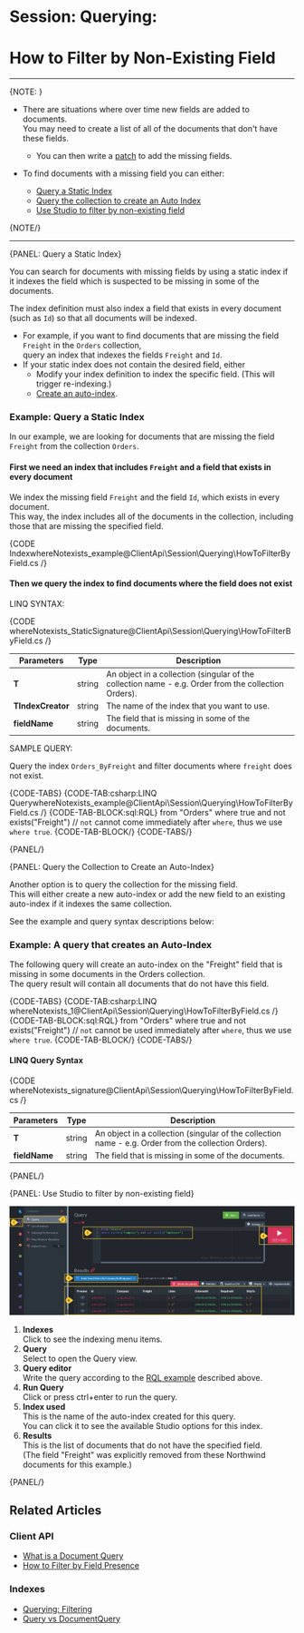 ﻿# Session: Querying: 
# How to Filter by Non-Existing Field  

---

{NOTE: }

* There are situations where over time new fields are added to documents.  
  You may need to create a list of all of the documents that don't have these fields.  
   * You can then write a [patch](../../../client-api/operations/patching/set-based#update-by-static-index-query-result) 
     to add the missing fields.

* To find documents with a missing field you can either:
   * [Query a Static Index](../../../client-api/session/querying/how-to-filter-by-non-existing-field#query-a-static-index)  
   * [Query the collection to create an Auto Index](../../../client-api/session/querying/how-to-filter-by-non-existing-field#query-the-collection-to-create-an-auto-index) 
   * [Use Studio to filter by non-existing field](../../../client-api/session/querying/how-to-filter-by-non-existing-field#use-studio-to-filter-by-non-existing-field)  


{NOTE/}

---

{PANEL: Query a Static Index}

You can search for documents with missing fields by using a static index if it indexes the field which is 
suspected to be missing in some of the documents.  

The index definition must also index a field that exists in every document (such as `Id`) so that all documents will be indexed.  

* For example, if you want to find documents that are missing the field `Freight` in the `Orders` collection,  
  query an index that indexes the fields `Freight` and `Id`. 
* If your static index does not contain the desired field, either
   * Modify your index definition to index the specific field.  (This will trigger re-indexing.)
   * [Create an auto-index](../../../client-api/session/querying/how-to-filter-by-non-existing-field#query-the-collection-to-create-an-auto-index). 
     
### Example: Query a Static Index

In our example, we are looking for documents that are missing the field `Freight` from the collection `Orders`.  

#### First we need an index that includes `Freight` and a field that exists in every document

We index the missing field `Freight` and the field `Id`, which exists in every document.  
This way, the index includes all of the documents in the collection, 
including those that are missing the specified field.

{CODE IndexwhereNotexists_example@ClientApi\Session\Querying\HowToFilterByField.cs /}

#### Then we query the index to find documents where the field does not exist

LINQ SYNTAX:

{CODE whereNotexists_StaticSignature@ClientApi\Session\Querying\HowToFilterByField.cs /}

| Parameters | Type | Description |
| -- | - | -- |
| **T** | string | An object in a collection (singular of the collection name - e.g. Order from the collection Orders). |
| **TIndexCreator** | string | The name of the index that you want to use. |
| **fieldName**| string | The field that is missing in some of the documents. |

SAMPLE QUERY:

Query the index `Orders_ByFreight` and filter documents where `freight` does not exist.  

{CODE-TABS}
{CODE-TAB:csharp:LINQ QuerywhereNotexists_example@ClientApi\Session\Querying\HowToFilterByField.cs /}
{CODE-TAB-BLOCK:sql:RQL}
from "Orders" 
where true and not exists("Freight")
// `not` cannot come immediately after `where`, thus we use `where true`.
{CODE-TAB-BLOCK/}
{CODE-TABS/}






{PANEL/}

{PANEL: Query the Collection to Create an Auto-Index}

Another option is to query the collection for the missing field.  
This will either create a new auto-index or add the new field to an existing auto-index if it indexes the same collection.  

See the example and query syntax descriptions below:

### Example: A query that creates an Auto-Index

The following query will create an auto-index on the "Freight" field 
that is missing in some documents in the Orders collection.  
The query result will contain all documents that do not have this field.  

{CODE-TABS}
{CODE-TAB:csharp:LINQ whereNotexists_1@ClientApi\Session\Querying\HowToFilterByField.cs /}
{CODE-TAB-BLOCK:sql:RQL}
from "Orders" 
where true and not exists("Freight")
// `not` cannot be used immediately after `where`, thus we use `where true`.
{CODE-TAB-BLOCK/}
{CODE-TABS/}

#### LINQ Query Syntax

{CODE whereNotexists_signature@ClientApi\Session\Querying\HowToFilterByField.cs /}

| Parameters | Type | Description |
| -- | - | -- |
| **T** | string | An object in a collection (singular of the collection name - e.g. Order from the collection Orders). |
| **fieldName** | string | The field that is missing in some of the documents. |


{PANEL/}


{PANEL: Use Studio to filter by non-existing field}

![List Documents Without a Specified Field](images/non-existing-field-studio-rql.png "List Documents Without a Specified Field")

1. **Indexes**  
   Click to see the indexing menu items.
2. **Query**  
   Select to open the Query view.
3. **Query editor**  
   Write the query according to the [RQL example](../../../client-api/session/querying/how-to-filter-by-non-existing-field#example-a-query-that-creates-an-auto-index) described above.  
4. **Run Query**  
   Click or press ctrl+enter to run the query.
5. **Index used**  
   This is the name of the auto-index created for this query.  
   You can click it to see the available Studio options for this index.  
6. **Results**  
   This is the list of documents that do not have the specified field.  
   (The field "Freight" was explicitly removed from these Northwind documents for this example.)

{PANEL/}

## Related Articles

### Client API

- [What is a Document Query](../../../client-api/session/querying/document-query/what-is-document-query)
- [How to Filter by Field Presence](../../../client-api/session/querying/how-to-filter-by-field)

### Indexes

- [Querying: Filtering](../../../indexes/querying/filtering)
- [Query vs DocumentQuery](../../../indexes/querying/query-vs-document-query)
